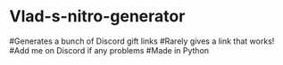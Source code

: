 # Vlad-s-nitro-generator
#Generates a bunch of Discord gift links
#Rarely gives a link that works!
#Add me on Discord if any problems
#Made in Python
